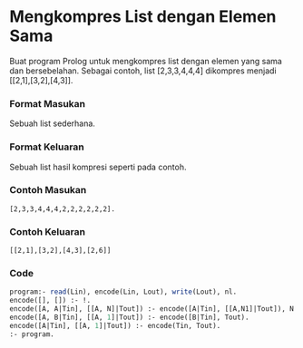 # Mengkompres List dengan Elemen Sama

Buat program Prolog untuk mengkompres list dengan elemen yang sama dan bersebelahan. Sebagai contoh, list [2,3,3,4,4,4] dikompres menjadi [[2,1],[3,2],[4,3]].

### Format Masukan
Sebuah list sederhana.

### Format Keluaran
Sebuah list hasil kompresi seperti pada contoh.

### Contoh Masukan
```
[2,3,3,4,4,4,2,2,2,2,2,2].
```
### Contoh Keluaran
```
[[2,1],[3,2],[4,3],[2,6]]
```
### Code

```pl
program:- read(Lin), encode(Lin, Lout), write(Lout), nl.
encode([], []) :- !.
encode([A, A|Tin], [[A, N]|Tout]) :- encode([A|Tin], [[A,N1]|Tout]), N is N1 + 1.
encode([A, B|Tin], [[A, 1]|Tout]) :- encode([B|Tin], Tout).
encode([A|Tin], [[A, 1]|Tout]) :- encode(Tin, Tout).
:- program.
```
